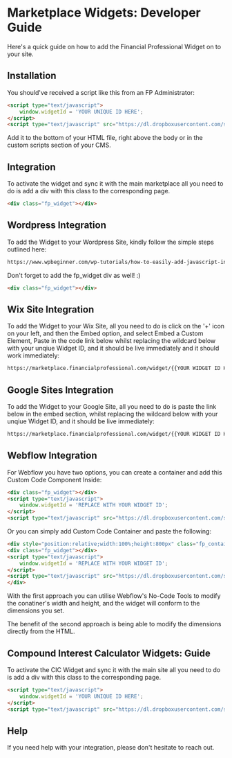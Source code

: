 # Marketplace Widgets: Developer Guide

Here's a quick guide on how to add the Financial Professional Widget on to your site.

## Installation

You should've received a script like this from an FP Administrator:

```html
<script type="text/javascript">
    window.widgetId = 'YOUR UNIQUE ID HERE';
</script>
<script type="text/javascript" src="https://dl.dropboxusercontent.com/s/mk5kn7jalzx7py5/widget.js?dl=0"></script>
```
Add it to the bottom of your HTML file, right above the body or in the custom scripts section of your CMS.
## Integration

To activate the widget and sync it with the main marketplace all you need to do is add a div with this class to the corresponding page.
```html
<div class="fp_widget"></div>
```

## Wordpress Integration

To add the Widget to your Wordpress Site, kindly follow the simple steps outlined here:
```html
https://www.wpbeginner.com/wp-tutorials/how-to-easily-add-javascript-in-wordpress-pages-or-posts/
```
Don't forget to add the fp_widget div as well! :)
```html
<div class="fp_widget"></div>
```
## Wix Site Integration

To add the Widget to your Wix Site, all you need to do is click on the '+' icon on your left, and then the Embed option, and select Embed a Custom Element, Paste in the code link below whilst replacing the wildcard below with your unqiue Widget ID, and it should be live immediately and it should work immediately:
```html
https://marketplace.financialprofessional.com/widget/{{YOUR WIDGET ID HERE}}
```

## Google Sites Integration

To add the Widget to your Google Site, all you need to do is paste the link below in the embed section,
whilst replacing the wildcard below with your unqiue Widget ID, and it should be live immediately:
```html
https://marketplace.financialprofessional.com/widget/{{YOUR WIDGET ID HERE}}
```
## Webflow Integration

For Webflow you have two options, you can create a container and add this Custom Code Component Inside:
```html
<div class="fp_widget"></div>
<script type="text/javascript">
    window.widgetId = 'REPLACE WITH YOUR WIDGET ID';
</script>
<script type="text/javascript" src="https://dl.dropboxusercontent.com/s/mk5kn7jalzx7py5/widget.js?dl=0"></script>
```
Or you can simply add Custom Code Container and paste the following:
```html
<div style="position:relative;width:100%;height:800px" class="fp_container">
<div class="fp_widget"></div>
<script type="text/javascript">
    window.widgetId = 'REPLACE WITH YOUR WIDGET ID';
</script>
<script type="text/javascript" src="https://dl.dropboxusercontent.com/s/mk5kn7jalzx7py5/widget.js?dl=0"></script>
</div>
```
With the first approach you can utilise Webflow's No-Code Tools to modify the conatiner's width and height, and the widget will conform to the dimensions you set.

The benefit of the second approach is being able to modify the dimensions directly from the HTML.

## Compound Interest Calculator Widgets: Guide

To activate the CIC Widget and sync it with the main site all you need to do is add a div with this class to the corresponding page.
```html
<script type="text/javascript">
    window.widgetId = 'YOUR UNIQUE ID HERE';
</script>
<script type="text/javascript" src="https://dl.dropboxusercontent.com/s/mk5kn7jalzx7py5/cic_widget_encrypted.js?dl=0"></script>
```

## Help
If you need help with your integration, please don't hesitate to reach out.
